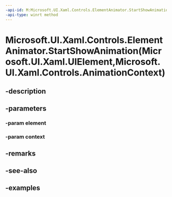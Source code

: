 ```yaml
---
-api-id: M:Microsoft.UI.Xaml.Controls.ElementAnimator.StartShowAnimation(Microsoft.UI.Xaml.UIElement,Microsoft.UI.Xaml.Controls.AnimationContext)
-api-type: winrt method
---
```


# Microsoft.UI.Xaml.Controls.ElementAnimator.StartShowAnimation(Microsoft.UI.Xaml.UIElement,Microsoft.UI.Xaml.Controls.AnimationContext)

<!--
protected virtual void StartShowAnimation (Microsoft.UI.Xaml.UIElement element, Microsoft.UI.Xaml.Controls.AnimationContext context);
-->


## -description

## -parameters

### -param element

### -param context

## -remarks

## -see-also

## -examples


